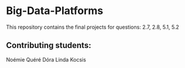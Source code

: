 # Big-Data-Platforms
This repository contains the final projects for questions: 2.7, 2.8, 5.1, 5.2

## Contributing students:
Noémie Quéré
Dóra Linda Kocsis
